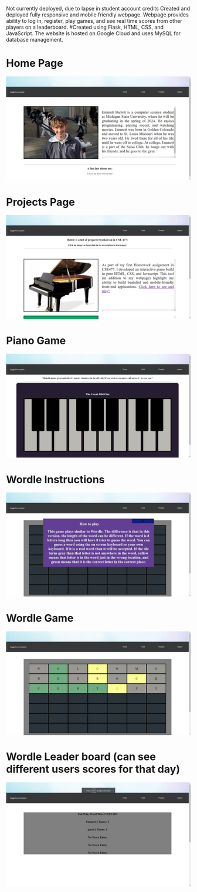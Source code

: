 Not currently deployed, due to lapse in student account credits
Created and deployed fully responsive and mobile friendly webpage. Webpage provides ability to log in, register, play games, and see real time scores from other players on a leaderboard.
#Created using Flask, HTML, CSS, and JavaScript. The website is hosted on Google Cloud and uses MySQL for database management. 

# Home Page
![](https://github.com/Ebarrett11/Gif_Hosting/blob/master/Screenshot%20(113).png)
# Projects Page
![](https://github.com/Ebarrett11/Gif_Hosting/blob/master/Screenshot%20(114).png)
# Piano Game
![](https://github.com/Ebarrett11/Gif_Hosting/blob/master/Screenshot%20(115).png)
# Wordle Instructions
![](https://github.com/Ebarrett11/Gif_Hosting/blob/master/Screenshot%20(120).png)
# Wordle Game
![](https://github.com/Ebarrett11/Gif_Hosting/blob/master/Screenshot%20(119).png)
# Wordle Leader board (can see different users scores for that day)
![](https://github.com/Ebarrett11/Gif_Hosting/blob/master/Screenshot%20(118).png)

